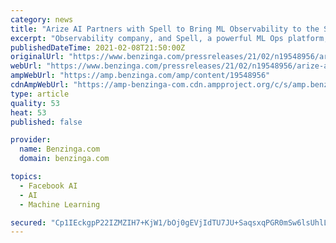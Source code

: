 ```yaml
---
category: news
title: "Arize AI Partners with Spell to Bring ML Observability to the Spell Platform"
excerpt: "Observability company, and Spell, a powerful ML Ops platform, announce a partnership giving Spell customers access to Arize AI's model observability capabilities. Spell users will be able to monitor,"
publishedDateTime: 2021-02-08T21:50:00Z
originalUrl: "https://www.benzinga.com/pressreleases/21/02/n19548956/arize-ai-partners-with-spell-to-bring-ml-observability-to-the-spell-platform"
webUrl: "https://www.benzinga.com/pressreleases/21/02/n19548956/arize-ai-partners-with-spell-to-bring-ml-observability-to-the-spell-platform"
ampWebUrl: "https://amp.benzinga.com/amp/content/19548956"
cdnAmpWebUrl: "https://amp-benzinga-com.cdn.ampproject.org/c/s/amp.benzinga.com/amp/content/19548956"
type: article
quality: 53
heat: 53
published: false

provider:
  name: Benzinga.com
  domain: benzinga.com

topics:
  - Facebook AI
  - AI
  - Machine Learning

secured: "Cp1IEckgpP22IZMZIH7+KjW1/bOj0gEVjIdTU7JU+SaqsxqPGR0mSw6lsUhlLC9qoYf+voT6uvAZtNjhRPrHXmCY96f9DloyD77BZWC4eek0txUV5Z5m7yKvL890m6/6GiD+JN8+X4JKIjdHeZWrBPGhfLrwK34R+X6pWX9zXwMDCgOAW+M76kRL2+wRpAe0bYpAnuKcnWmu92AnCYeY9AHyXUrc1amkUBD3jshJeLTpgr89nOxy26xSZqjCfqRM9Qe0eYd6v1o76Ie+OfCx8vKrhMC3+zWEFDxvAJpvWhNpO5T2cu08e6k4S2wERzV3hzyaKHWin9D2WF+T4DvH2gaTTrSWVcVnBA2O7weCdIE=;Ynz3QJKf8MGKfccvQq+xQA=="
---
```


